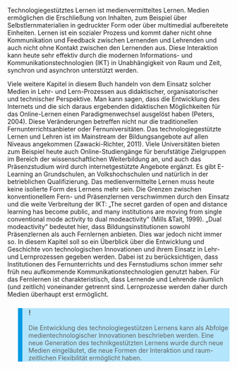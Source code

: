Technologiegestütztes Lernen ist medienvermitteltes Lernen. Medien ermöglichen die Erschließung von Inhalten, zum Beispiel über Selbstlernmaterialien in gedruckter Form oder über multimedial aufbereitete Einheiten. Lernen ist ein sozialer Prozess und kommt daher nicht ohne Kommunikation und Feedback zwischen Lernenden und Lehrenden und auch nicht ohne Kontakt zwischen den Lernenden aus. Diese Interaktion kann heute sehr effektiv durch die modernen Informations- und Kommunikationstechnologien (IKT) in Unabhängigkeit von Raum und Zeit, synchron und asynchron unterstützt werden.

Viele weitere Kapitel in diesem Buch handeln von dem Einsatz solcher Medien in Lehr- und Lern-Prozessen aus didaktischer, organisatorischer und technischer Perspektive. Man kann sagen, dass die Entwicklung des Internets und die sich daraus ergebenden didaktischen Möglichkeiten für das Online-Lernen einen Paradigmenwechsel ausgelöst haben (Peters, 2004). Diese Veränderungen betreffen nicht nur die traditionellen Fernunterrichtsanbieter oder Fernuniversitäten. Das technologiegestützte Lernen und Lehren ist im Mainstream der Bildungsangebote auf allen Niveaus angekommen (Zawacki-Richter, 2011). Viele Universitäten bieten zum Beispiel heute auch Online-Studiengänge für berufstätige Zielgruppen im Bereich der wissenschaftlichen Weiterbildung an, und auch das Präsenzstudium wird durch internetgestützte Angebote ergänzt. Es gibt E-Learning an Grundschulen, an Volkshochschulen und natürlich in der betrieblichen Qualifizierung. Das medienvermittelte Lernen muss heute keine isolierte Form des Lernens mehr sein. Die Grenzen zwischen konventionellem Fern- und Präsenzlernen verschwimmen durch den Einsatz und die weite Verbreitung der IKT: „The secret garden of open and distance learning has become public, and many institutions are moving from single conventional mode activity to dual modeactivity“ (Mills &amp;Tait, 1999). „Dual modeactivity“ bedeutet hier, dass Bildungsinstitutionen sowohl Präsenzlernen als auch Fernlernen anbieten. Dies war jedoch nicht immer so. In diesem Kapitel soll so ein Überblick über die Entwicklung und Geschichte von technologischen Innovationen und ihrem Einsatz in Lehr- und Lernprozessen gegeben werden. Dabei ist zu berücksichtigen, dass Institutionen des Fernunterrichts und des Fernstudiums schon immer sehr früh neu aufkommende Kommunikationstechnologien genutzt haben. Für das Fernlernen ist charakteristisch, dass Lernende und Lehrende räumlich (und zeitlich) voneinander getrennt sind. Lernprozesse werden daher durch Medien überhaupt erst ermöglicht.

<blockquote style="background: #B3E5FC; border-left: 10px solid #039BE5">

### !

Die Entwicklung des technologiegestützen Lernens kann als Abfolge medientechnologischer Innovationen beschrieben werden. Eine neue Generation des technikgestützten Lernens wurde durch neue Medien eingeläutet, die neue Formen der Interaktion und raum-zeitlichen Flexibilität ermöglicht haben.

</blockquote>
